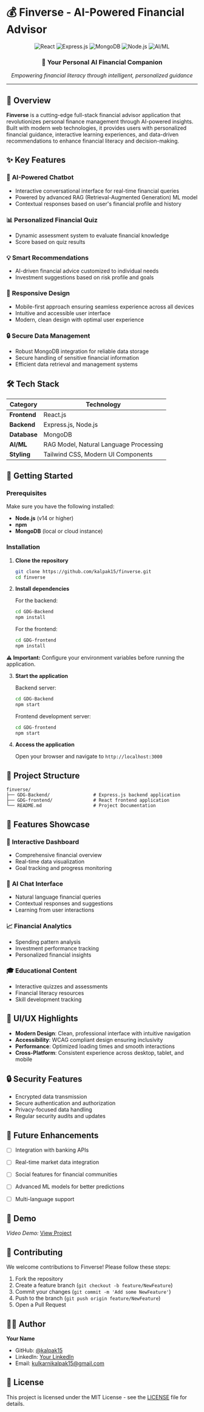 # 💰 Finverse - AI-Powered Financial Advisor

<div align="center">
  <img src="https://img.shields.io/badge/React-20232A?style=for-the-badge&logo=react&logoColor=61DAFB" alt="React"/>
  <img src="https://img.shields.io/badge/Express.js-404D59?style=for-the-badge&logo=express&logoColor=white" alt="Express.js"/>
  <img src="https://img.shields.io/badge/MongoDB-4EA94B?style=for-the-badge&logo=mongodb&logoColor=white" alt="MongoDB"/>
  <img src="https://img.shields.io/badge/Node.js-43853D?style=for-the-badge&logo=node.js&logoColor=white" alt="Node.js"/>
  <img src="https://img.shields.io/badge/AI/ML-FF6F00?style=for-the-badge&logo=tensorflow&logoColor=white" alt="AI/ML"/>
</div>

<div align="center">
  <h3>🚀 Your Personal AI Financial Companion</h3>
  <p><em>Empowering financial literacy through intelligent, personalized guidance</em></p>
</div>

---

## 🌟 Overview

**Finverse** is a cutting-edge full-stack financial advisor application that revolutionizes personal finance management through AI-powered insights. Built with modern web technologies, it provides users with personalized financial guidance, interactive learning experiences, and data-driven recommendations to enhance financial literacy and decision-making.

## ✨ Key Features

### 🤖 **AI-Powered Chatbot**
- Interactive conversational interface for real-time financial queries
- Powered by advanced RAG (Retrieval-Augmented Generation) ML model
- Contextual responses based on user's financial profile and history

### 📊 **Personalized Financial Quiz**
- Dynamic assessment system to evaluate financial knowledge
- Score based on quiz results


### 💡 **Smart Recommendations**
- AI-driven financial advice customized to individual needs
- Investment suggestions based on risk profile and goals

### 📱 **Responsive Design**
- Mobile-first approach ensuring seamless experience across all devices
- Intuitive and accessible user interface
- Modern, clean design with optimal user experience

### 🔒 **Secure Data Management**
- Robust MongoDB integration for reliable data storage
- Secure handling of sensitive financial information
- Efficient data retrieval and management systems

## 🛠️ Tech Stack

| Category | Technology |
|----------|------------|
| **Frontend** | React.js |
| **Backend** | Express.js, Node.js |
| **Database** | MongoDB |
| **AI/ML** | RAG Model, Natural Language Processing |
| **Styling** | Tailwind CSS, Modern UI Components |


## 🚀 Getting Started

### Prerequisites

Make sure you have the following installed:
- **Node.js** (v14 or higher)
- **npm** 
- **MongoDB** (local or cloud instance)

### Installation

1. **Clone the repository**
   ```bash
   git clone https://github.com/kalpak15/finverse.git
   cd finverse
   ```

2. **Install dependencies**
   
   For the backend:
   ```bash
   cd GDG-Backend
   npm install
   ```
   
   For the frontend:
   ```bash
   cd GDG-frontend
   npm install
   ```
   
 **⚠️ Important:** Configure your environment variables before running the application.

3. **Start the application**
   
   Backend server:
   ```bash
   cd GDG-Backend
   npm start
   ```
   
   Frontend development server:
   ```bash
   cd GDG-frontend
   npm start
   ```

4. **Access the application**
   
   Open your browser and navigate to `http://localhost:3000`

## 📁 Project Structure

```
finverse/
├── GDG-Backend/                # Express.js backend application
├── GDG-frontend/               # React frontend application
└── README.md                   # Project Documentation
```



## 📱 Features Showcase

### 🎯 **Interactive Dashboard**
- Comprehensive financial overview
- Real-time data visualization
- Goal tracking and progress monitoring

### 🧠 **AI Chat Interface**
- Natural language financial queries
- Contextual responses and suggestions
- Learning from user interactions

### 📈 **Financial Analytics**
- Spending pattern analysis
- Investment performance tracking
- Personalized financial insights

### 🎓 **Educational Content**
- Interactive quizzes and assessments
- Financial literacy resources
- Skill development tracking


## 🎨 UI/UX Highlights

- **Modern Design**: Clean, professional interface with intuitive navigation
- **Accessibility**: WCAG compliant design ensuring inclusivity
- **Performance**: Optimized loading times and smooth interactions
- **Cross-Platform**: Consistent experience across desktop, tablet, and mobile

## 🔒 Security Features

- Encrypted data transmission
- Secure authentication and authorization
- Privacy-focused data handling
- Regular security audits and updates

## 🚀 Future Enhancements

- [ ] Integration with banking APIs
- [ ] Real-time market data integration
- [ ] Social features for financial communities
- [ ] Advanced ML models for better predictions
- [ ] Multi-language support


## 🚀 Demo

*Video Demo:* [View Project](https://youtu.be/85L-xdrzxLI?si=YQk3aV4w173JyUTl)


## 🤝 Contributing

We welcome contributions to Finverse! Please follow these steps:

1. Fork the repository
2. Create a feature branch (`git checkout -b feature/NewFeature`)
3. Commit your changes (`git commit -m 'Add some NewFeature'`)
4. Push to the branch (`git push origin feature/NewFeature`)
5. Open a Pull Request


## 👨‍💻 Author

**Your Name**
- GitHub: [@kalpak15](https://github.com/kalpak15)
- LinkedIn: [Your LinkedIn](https://www.linkedin.com/in/kalpakanilkulkarni/)
- Email: kulkarnikalpak15@gmail.com



## 📄 License
This project is licensed under the MIT License - see the [LICENSE](LICENSE) file for details.
